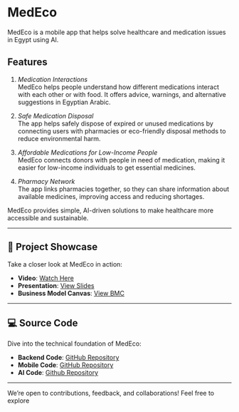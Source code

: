 # MedEco

MedEco is a mobile app that helps solve healthcare and medication issues in Egypt using AI.

## Features

1. *Medication Interactions*  
   MedEco helps people understand how different medications interact with each other or with food. It offers advice, warnings, and alternative suggestions in Egyptian Arabic.

2. *Safe Medication Disposal*  
   The app helps safely dispose of expired or unused medications by connecting users with pharmacies or eco-friendly disposal methods to reduce environmental harm.

3. *Affordable Medications for Low-Income People*  
   MedEco connects donors with people in need of medication, making it easier for low-income individuals to get essential medicines.

4. *Pharmacy Network*  
   The app links pharmacies together, so they can share information about available medicines, improving access and reducing shortages.

MedEco provides simple, AI-driven solutions to make healthcare more accessible and sustainable.

---

## 🎥 Project Showcase

Take a closer look at MedEco in action:

- **Video**: [Watch Here](https://drive.google.com/file/d/1mBl5RyTcnW1nLz2B_017BUqWkKm6Ul9j/view?usp=drive_link)  
- **Presentation**: [View Slides](https://www.canva.com/design/DAGYIbIJ7MY/LZueCy7stGhbUJzfv2bqrA/edit)  
- **Business Model Canvas**: [View BMC](https://drive.google.com/file/d/1znB0BnIyqaKGuqe-x4nPc2iIHtYKKDaz/view?usp=drive_link)

---

## 💻 Source Code

Dive into the technical foundation of MedEco:

- **Backend Code**: [GitHub Repository](https://github.com/Mohamed-Kamal-Ayad/MedEco)  
- **Mobile Code**: [GitHub Repository](https://github.com/Mohamed-Kamal-Ayad/MedEco-Mobile)
- **AI Code**: [Github Repository](https://github.com/1abdelhalim/MedEco-ChatBot)
---
 

We’re open to contributions, feedback, and collaborations! Feel free to explore
